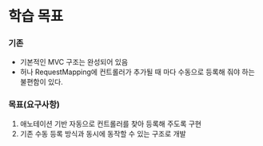 # 학습 목표

### 기존
* 기본적인 MVC 구조는 완성되어 있음
* 허나 RequestMapping에 컨트롤러가 추가될 때 마다 수동으로 등록해 줘야 하는 불편함이 있다.

### 목표(요구사항)
1.  애노테이션 기반 자동으로 컨트롤러를 찾아 등록해 주도록 구현
2.  기존 수동 등록 방식과 동시에 동작할 수 있는 구조로 개발
